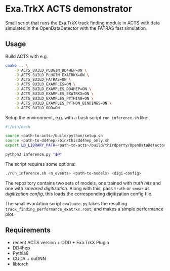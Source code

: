 # Exa.TrkX ACTS demonstrator

Small script that runs the Exa.TrkX track finding module in ACTS with data simulated in the OpenDataDetector with the FATRAS fast simulation.

## Usage

Build ACTS with e.g.

```bash
cmake .. \
    -D ACTS_BUILD_PLUGIN_DD4HEP=ON \
    -D ACTS_BUILD_PLUGIN_EXATRKX=ON \
    -D ACTS_BUILD_FATRAS=ON \
    -D ACTS_BUILD_EXAMPLES=ON \
    -D ACTS_BUILD_EXAMPLES_DD4HEP=ON \
    -D ACTS_BUILD_EXAMPLES_EXATRKX=ON \
    -D ACTS_BUILD_EXAMPLES_PYTHIA8=ON \
    -D ACTS_BUILD_EXAMPLES_PYTHON_BINDINGS=ON \
    -D ACTS_BUILD_ODD=ON
```

Setup the environment, e.g. with a bash script `run_inference.sh` like:

```bash
#!/bin/bash

source <path-to-acts>/build/python/setup.sh
source <path-to-dd4hep>/bin/thisdd4hep_only.sh
export LD_LIBRARY_PATH=<path-to-acts>/build/thirdparty/OpenDataDetector/factory:$LD_LIBRARY_PATH

python3 inference.py "$@"
```

The script requires some options:

```bash
./run_inference.sh <n_events> <path-to-models> <digi-config>
```

The repository contains two sets of models, one trained with *truth hits* and one with *smeared digitization*. Along with this, pass `truth` or `smear` as *digitization config*, this loads the corresponding digitization config file.

The small evaulation script `evaluate.py` takes the resulting `track_finding_performance_exatrkx.root`, and makes a simple performance plot.

## Requirements

* recent ACTS version + ODD + Exa.TrkX Plugin
* DD4hep
* Pythia8
* CUDA + cuDNN
* libtorch

